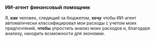 ### ИИ-агент финансовый помощник
Я, **как** человек, следящий за бюджетом,
**хочу** чтобы ИИ-агент автоматически классифицировал мои расходы с учетом моих предпочтений,
**чтобы** упростить анализ моих расходов и, благодаря анализу, находить возможности для экономии.
